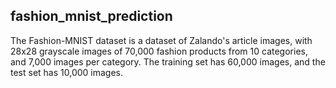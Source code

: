 ## fashion_mnist_prediction
The Fashion-MNIST dataset is a dataset of Zalando's article images, with 28x28 grayscale images of 70,000 fashion products from 10 categories, and 7,000 images per category. The training set has 60,000 images, and the test set has 10,000 images. 
